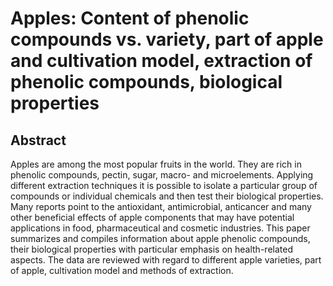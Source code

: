 # Apples: Content of phenolic compounds vs. variety, part of apple and cultivation model, extraction of phenolic compounds, biological properties

## Abstract

Apples are among the most popular fruits in the world. They are rich in phenolic compounds, pectin, sugar, macro- and microelements. Applying different extraction techniques it is possible to isolate a particular group of compounds or individual chemicals and then test their biological properties. Many reports point to the antioxidant, antimicrobial, anticancer and many other beneficial effects of apple components that may have potential applications in food, pharmaceutical and cosmetic industries. This paper summarizes and compiles information about apple phenolic compounds, their biological properties with particular emphasis on health-related aspects. The data are reviewed with regard to different apple varieties, part of apple, cultivation model and methods of extraction.